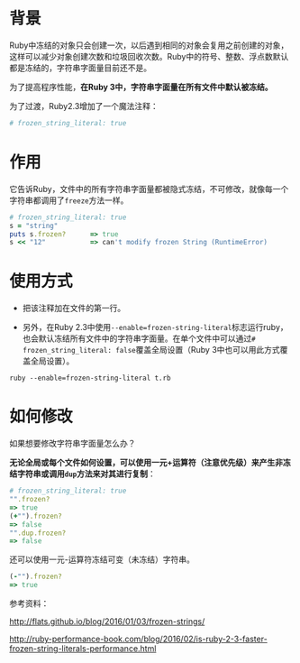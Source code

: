 [//]: # (Ruby 2.3 中的魔法注释 # frozen_string_literal: true)

# 背景
Ruby中冻结的对象只会创建一次，以后遇到相同的对象会复用之前创建的对象，这样可以减少对象创建次数和垃圾回收次数。Ruby中的符号、整数、浮点数默认都是冻结的，字符串字面量目前还不是。

为了提高程序性能，**在Ruby 3中，字符串字面量在所有文件中默认被冻结。**

为了过渡，Ruby2.3增加了一个魔法注释：
```ruby
# frozen_string_literal: true
```
# 作用
它告诉Ruby，文件中的所有字符串字面量都被隐式冻结，不可修改，就像每一个字符串都调用了`freeze`方法一样。 
```ruby
# frozen_string_literal: true
s = "string"
puts s.frozen?      => true
s << "12"           => can't modify frozen String (RuntimeError)
```
# 使用方式

* 把该注释加在文件的第一行。

* 另外，在Ruby 2.3中使用`--enable=frozen-string-literal`标志运行ruby，也会默认冻结所有文件中的字符串字面量。在单个文件中可以通过`# frozen_string_literal: false`覆盖全局设置（Ruby 3中也可以用此方式覆盖全局设置）。
```shell
ruby --enable=frozen-string-literal t.rb
```

# 如何修改
如果想要修改字符串字面量怎么办？

**无论全局或每个文件如何设置，可以使用一元+运算符（注意优先级）来产生非冻结字符串或调用`dup`方法来对其进行复制**：
```ruby
# frozen_string_literal: true
"".frozen?
=> true
(+"").frozen?
=> false
"".dup.frozen?
=> false
```
还可以使用一元-运算符冻结可变（未冻结）字符串。
```ruby
(-"").frozen?
=> true
```

参考资料：

http://flats.github.io/blog/2016/01/03/frozen-strings/

http://ruby-performance-book.com/blog/2016/02/is-ruby-2-3-faster-frozen-string-literals-performance.html
